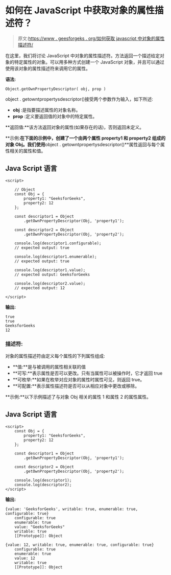 # 如何在 JavaScript 中获取对象的属性描述符？

> 原文:[https://www . geesforgeks . org/如何获取 javascript 中对象的属性描述符/](https://www.geeksforgeeks.org/how-to-get-property-descriptors-of-an-object-in-javascript/)

在这里，我们将讨论 JavaScript 中对象的属性描述符。方法返回一个描述给定对象的特定属性的对象。可以用多种方式创建一个 JavaScript 对象，并且可以通过使用该对象的属性描述符来调用它的属性。

**语法:**

```
Object.getOwnPropertyDescriptor( obj, prop )
```

object . getowntpropertysdescriptor()接受两个参数作为输入，如下所述:

*   **obj** :是指要描述属性的对象名称。
*   **prop** :定义要返回值的对象中的特定属性。

**返回值:**该方法返回对象的属性(如果存在的话)，否则返回未定义。

**示例:**在下面的示例中，创建了一个由两个属性 property1 和 property2 组成的对象 Obj。我们使用**object . getowntpropertysdescriptor()**属性返回与每个属性相关的属性和值。

## Java Script 语言

```
<script>

    // Object
    const Obj = {
        property1: "GeeksforGeeks",
        property2: 12
    };

    const descriptor1 = Object
        .getOwnPropertyDescriptor(Obj, 'property1');

    const descriptor2 = Object
        .getOwnPropertyDescriptor(Obj, 'property2');

    console.log(descriptor1.configurable);
    // expected output: true

    console.log(descriptor1.enumerable);
    // expected output: true

    console.log(descriptor1.value);
    // expected output: GeeksforGeeks

    console.log(descriptor2.value);
    // expected output: 12

</script>
```

**输出:**

```
true
true
GeeksforGeeks
12
```

### 描述符:

对象的属性描述符由定义每个属性的下列属性组成:

*   **值:**是与被调用的属性相关联的值
*   **可写:**表示属性是否可以更改。只有当属性可以被操作时，它才返回 true
*   **可枚举:**如果在枚举对应对象的属性时属性可见，则返回 true。
*   **可配置:**表示属性描述符是否可以从相应对象中更改或移除。

**示例:**以下示例描述了与对象 Obj 相关的属性 1 和属性 2 的属性属性。

## Java Script 语言

```
<script>
    const Obj = {
        property1: "GeeksforGeeks",
        property2: 12
    };

    const descriptor1 = Object
        .getOwnPropertyDescriptor(Obj, 'property1');

    const descriptor2 = Object
        .getOwnPropertyDescriptor(Obj, 'property2');

    console.log(descriptor1);
    console.log(descriptor2);
</script>
```

**输出:**

```
{value: 'GeeksforGeeks', writable: true, enumerable: true, configurable: true}
    configurable: true
    enumerable: true
    value: "GeeksforGeeks"
    writable: true
    [[Prototype]]: Object

{value: 12, writable: true, enumerable: true, configurable: true}
    configurable: true
    enumerable: true
    value: 12
    writable: true
    [[Prototype]]: Object
```